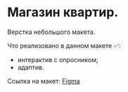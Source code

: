 # Магазин квартир.  
Верстка небольшого макета.  

Что реализовано в данном макете ✅:    
 - интерактив с опросником;  
  - адаптив.  

 
 Ссылка на макет: [Figma](https://www.figma.com/file/Z70ogcv3xvAIVi5BPE0ncF/%D0%9C%D0%B0%D0%B3%D0%B0%D0%B7%D0%B8%D0%BD-%D0%BA%D0%B2%D0%B0%D1%80%D1%82%D0%B8%D1%80-%2B?node-id=187%3A980)
